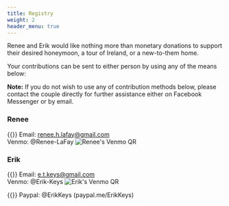```yaml
---
title: Registry
weight: 2
header_menu: true
---
```


Renee and Erik would like nothing more than monetary donations to support their
desired honeymoon, a tour of Ireland, or a new-to-them home.

Your contributions can be sent to either person by using any of the means below:

**Note:** If you do not wish to use any of contribution methods below, please
contact the couple directly for further assistance either on Facebook Messenger
or by email.

### Renee
{{<icon class="fa fa-envelope">}}
Email: [renee.h.lafay@gmail.com](mailto:renee.h-remove.lafay@gmail.com)  
Venmo: @Renee-LaFay
![Renee's Venmo QR](images/renee-venmo-qr.jpg)

### Erik
{{<icon class="fa fa-envelope">}}
Email: [e.t.keys@gmail.com](mailto:e.t-remove.keys@gmail.com)  
Venmo: @Erik-Keys
![Erik's Venmo QR](images/erik-venmo-qr.jpg)

{{<icon class="fa fa-paypal">}}
Paypal: @ErikKeys (paypal.me/ErikKeys)